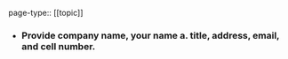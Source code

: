 page-type:: [[topic]]
- ### Provide company name, your name a. title, address, email, and cell number.


